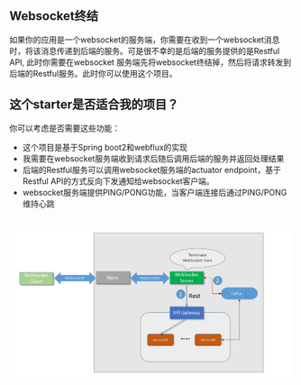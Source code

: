 ## Websocket终结

如果你的应用是一个websocket的服务端，你需要在收到一个websocket消息时，将该消息传递到后端的服务。可是很不幸的是后端的服务提供的是Restful API, 此时你需要在websocket 服务端先将websocket终结掉，然后将请求转发到后端的Restful服务。此时你可以使用这个项目。

## 这个starter是否适合我的项目？    
你可以考虑是否需要这些功能：    
* 这个项目是基于Spring boot2和webflux的实现
* 我需要在websocket服务端收到请求后随后调用后端的服务并返回处理结果
* 后端的Restful服务可以调用websocket服务端的actuator endpoint，基于Restful API的方式反向下发通知给websocket客户端。    
* websocket服务端提供PING/PONG功能，当客户端连接后通过PING/PONG维持心跳                                                                                                                           
  
##
![PIC](https://github.com/zjtech/websocket-termination-spring-boot-starter/blob/master/sample.png)   
 
                                                                                                                                  